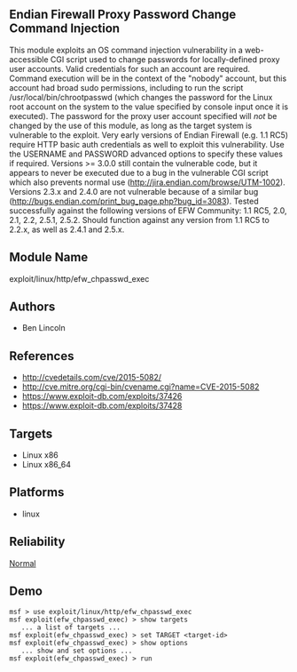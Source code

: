 ## Endian Firewall Proxy Password Change Command Injection

This module exploits an OS command injection vulnerability 
in a web-accessible CGI script used to change passwords for 
locally-defined proxy user accounts. Valid credentials for 
such an account are required. Command execution will be in 
the context of the "nobody" account, but this account had 
broad sudo permissions, including to run the script 
/usr/local/bin/chrootpasswd (which changes the password for 
the Linux root account on the system to the value specified 
by console input once it is executed). The password for the 
proxy user account specified will *not* be changed by the 
use of this module, as long as the target system is 
vulnerable to the exploit. Very early versions of Endian 
Firewall (e.g. 1.1 RC5) require HTTP basic auth credentials 
as well to exploit this vulnerability. Use the USERNAME and 
PASSWORD advanced options to specify these values if 
required. Versions >= 3.0.0 still contain the vulnerable 
code, but it appears to never be executed due to a bug in 
the vulnerable CGI script which also prevents normal use 
(http://jira.endian.com/browse/UTM-1002). Versions 2.3.x and 
2.4.0 are not vulnerable because of a similar bug 
(http://bugs.endian.com/print_bug_page.php?bug_id=3083). 
Tested successfully against the following versions of EFW 
Community: 1.1 RC5, 2.0, 2.1, 2.2, 2.5.1, 2.5.2. Should 
function against any version from 1.1 RC5 to 2.2.x, as well 
as 2.4.1 and 2.5.x.


## Module Name
exploit/linux/http/efw_chpasswd_exec

## Authors
* Ben Lincoln


## References
* http://cvedetails.com/cve/2015-5082/
* http://cve.mitre.org/cgi-bin/cvename.cgi?name=CVE-2015-5082
* https://www.exploit-db.com/exploits/37426
* https://www.exploit-db.com/exploits/37428



## Targets
* Linux x86
* Linux x86_64


## Platforms
* linux

## Reliability
[Normal](https://github.com/rapid7/metasploit-framework/wiki/Exploit-Ranking)

## Demo

```
msf > use exploit/linux/http/efw_chpasswd_exec
msf exploit(efw_chpasswd_exec) > show targets
   ... a list of targets ...
msf exploit(efw_chpasswd_exec) > set TARGET <target-id>
msf exploit(efw_chpasswd_exec) > show options
   ... show and set options ...
msf exploit(efw_chpasswd_exec) > run
```
    
    